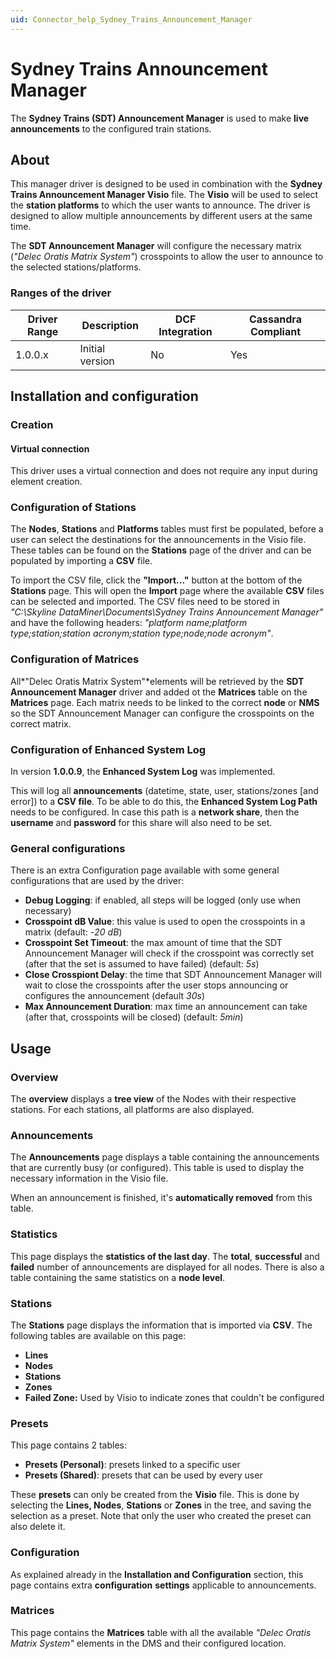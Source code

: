 ```yaml
---
uid: Connector_help_Sydney_Trains_Announcement_Manager
---
```


# Sydney Trains Announcement Manager

The **Sydney Trains (SDT) Announcement Manager** is used to make **live announcements** to the configured train stations.

## About

This manager driver is designed to be used in combination with the **Sydney Trains Announcement Manager Visio** file. The **Visio** will be used to select the **station platforms** to which the user wants to announce. The driver is designed to allow multiple announcements by different users at the same time.

The **SDT Announcement Manager** will configure the necessary matrix (*"Delec Oratis Matrix System"*) crosspoints to allow the user to announce to the selected stations/platforms.

### Ranges of the driver

| **Driver Range** | **Description** | **DCF Integration** | **Cassandra Compliant** |
|------------------|-----------------|---------------------|-------------------------|
| 1.0.0.x          | Initial version | No                  | Yes                     |

## Installation and configuration

### Creation

#### Virtual connection

This driver uses a virtual connection and does not require any input during element creation.

### Configuration of Stations

The **Nodes**, **Stations** and **Platforms** tables must first be populated, before a user can select the destinations for the announcements in the Visio file. These tables can be found on the **Stations** page of the driver and can be populated by importing a **CSV** file.

To import the CSV file, click the **"Import..."** button at the bottom of the **Stations** page. This will open the **Import** page where the available **CSV** files can be selected and imported. The CSV files need to be stored in *"C:\Skyline DataMiner\Documents\Sydney Trains Announcement Manager"* and have the following headers: *"platform name;platform type;station;station acronym;station type;node;node acronym"*.

### Configuration of Matrices

All*"Delec Oratis Matrix System"*elements will be retrieved by the **SDT Announcement Manager** driver and added ot the **Matrices** table on the **Matrices** page. Each matrix needs to be linked to the correct **node** or **NMS** so the SDT Announcement Manager can configure the crosspoints on the correct matrix.

### Configuration of Enhanced System Log

In version **1.0.0.9**, the **Enhanced System Log** was implemented.

This will log all **announcements** (datetime, state, user, stations/zones \[and error\]) to a **CSV file**. To be able to do this, the **Enhanced System Log Path** needs to be configured. In case this path is a **network share**, then the **username** and **password** for this share will also need to be set.

### General configurations

There is an extra Configuration page available with some general configurations that are used by the driver:

- **Debug Logging**: if enabled, all steps will be logged (only use when necessary)
- **Crosspoint dB Value**: this value is used to open the crosspoints in a matrix (default: -*20 dB*)
- **Crosspoint Set Timeout**: the max amount of time that the SDT Announcement Manager will check if the crosspoint was correctly set (after that the set is assumed to have failed) (default: *5s*)
- **Close Crosspiont Delay**: the time that SDT Announcement Manager will wait to close the crosspoints after the user stops announcing or configures the announcement (default *30s*)
- **Max Announcement Duration**: max time an announcement can take (after that, crosspoints will be closed) (default: *5min*)

## Usage

### Overview

The **overview** displays a **tree view** of the Nodes with their respective stations. For each stations, all platforms are also displayed.

### Announcements

The **Announcements** page displays a table containing the announcements that are currently busy (or configured). This table is used to display the necessary information in the Visio file.

When an announcement is finished, it's **automatically removed** from this table.

### Statistics

This page displays the **statistics of the last day**. The **total**, **successful** and **failed** number of announcements are displayed for all nodes. There is also a table containing the same statistics on a **node level**.

### Stations

The **Stations** page displays the information that is imported via **CSV**. The following tables are available on this page:

- **Lines**
- **Nodes**
- **Stations**
- **Zones**
- **Failed Zone:** Used by Visio to indicate zones that couldn't be configured

### Presets

This page contains 2 tables:

- **Presets (Personal)**: presets linked to a specific user
- **Presets (Shared)**: presets that can be used by every user

These **presets** can only be created from the **Visio** file. This is done by selecting the **Lines, Nodes**, **Stations** or **Zones** in the tree, and saving the selection as a preset. Note that only the user who created the preset can also delete it.

### Configuration

As explained already in the **Installation and Configuration** section, this page contains extra **configuration** **settings** applicable to announcements.

### Matrices

This page contains the **Matrices** table with all the available *"Delec Oratis Matrix System"* elements in the DMS and their configured location.
